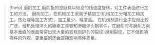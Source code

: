 > [!help] 磨削加工
> 磨削指的是磨具以较高的线速度旋转，对工件表面进行加工的方法。
> 磨削加工，在机械加工隶属于精加工(机械加工分粗加工精加工，热处理等加工方式)，加工量少、精度高。
> 在机械制造行业中应用比较广泛，经热处理淬火的碳素工具钢和渗碳淬火钢零件，在磨削时与磨削方向基本垂直的表面常常出现大量的较规则排列的裂纹-磨削裂纹，它不但影响零件的外观，更重要的还会直接影响零件质量。

